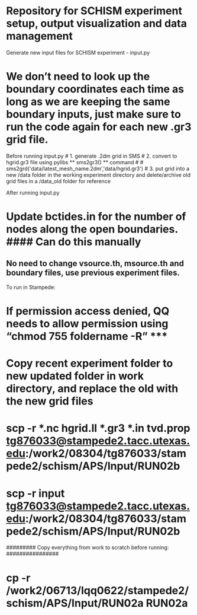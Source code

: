 # Repository for SCHISM experiment setup, output visualization and data management

Generate new input files for SCHISM experiment - input.py
# We don’t need to look up the boundary coordinates each time as long as we are keeping the same boundary inputs, just make sure to run the code again for each new .gr3 grid file. 

Before running input.py 
    # 1. generate .2dm grid in SMS
    # 2. convert to hgrid.gr3 file using pylibs ** sms2gr3() ** command
            # # sms2grd('data/latest_mesh_name.2dm','data/hgrid.gr3')
    # 3. put grid into a new /data folder in the working experiment directory and delete/archive old grid files in a /data_old folder for reference

After running input.py

# Update bctides.in for the number of nodes along the open boundaries. #### Can do this manually
## No need to change vsource.th, msource.th and boundary files, use previous experiment files. 

To run in Stampede:

# If permission access denied, QQ needs to allow permission using “chmod 755 foldername -R” ***

# Copy recent experiment folder to new updated folder in work directory, and replace the old with the new grid files

# scp -r *.nc hgrid.ll *.gr3 *.in tvd.prop tg876033@stampede2.tacc.utexas.edu:/work2/08304/tg876033/stampede2/schism/APS/Input/RUN02b
# scp -r input tg876033@stampede2.tacc.utexas.edu:/work2/08304/tg876033/stampede2/schism/APS/Input/RUN02b

######### Copy everything from work to scratch before running: ################
# cp -r /work2/06713/lqq0622/stampede2/schism/APS/Input/RUN02a RUN02a
